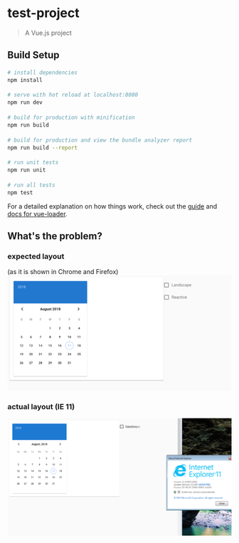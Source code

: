 # test-project

> A Vue.js project

## Build Setup

``` bash
# install dependencies
npm install

# serve with hot reload at localhost:8080
npm run dev

# build for production with minification
npm run build

# build for production and view the bundle analyzer report
npm run build --report

# run unit tests
npm run unit

# run all tests
npm test
```

For a detailed explanation on how things work, check out the [guide](http://vuejs-templates.github.io/webpack/) and [docs for vue-loader](http://vuejs.github.io/vue-loader).

## What's the problem?

### expected layout
(as it is shown in Chrome and Firefox)
![expected-layout](https://github.com/umbertooo/vuetify-ie11-compatibility/raw/master/expected-layout.png)

### actual layout (IE 11)
![actual-layout](actual-layout-in-ie11.png)